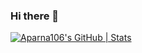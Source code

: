 ### Hi there 👋

[![Aparna106's GitHub | Stats](https://stats.quine.sh/Aparna106/github?theme=dark)](https://quine.sh?utm_source=widgets&utm_campaign=Aparna106)

